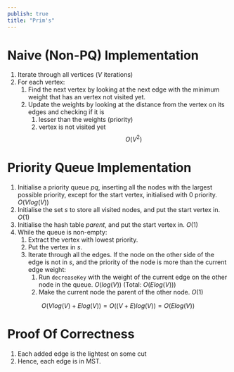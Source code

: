 ```yaml
---
publish: true
title: "Prim's"
---
```

# Naive (Non-PQ) Implementation
1. Iterate through all vertices ($V$ iterations)
2. For each vertex:
	1. Find the next vertex by looking at the next edge with the minimum weight that has an vertex not visited yet.
	2. Update the weights by looking at the distance from the vertex on its edges and checking if it is
		1. lesser than the weights (priority)
		2. vertex is not visited yet
$$ O(V^2)$$
# Priority Queue Implementation
1. Initialise a priority queue $pq$, inserting all the nodes with the largest possible priority, except for the start vertex, initialised with $0$ priority. $O(Vlog(V))$
2. Initialise the set $s$ to store all visited nodes, and put the start vertex in. $O(1)$
3. Initialise the hash table $parent$, and put the start vertex in. $O(1)$
4. While the queue is non-empty: 
	1. Extract the vertex with lowest priority.
	2. Put the vertex in $s$.
	3. Iterate through all the edges. 
	   If the node on the other side of the edge is not in $s$, and the priority of the node is more than the current edge weight:
		1. Run ``decreaseKey`` with the weight of the current edge on the other node in the queue. $O(log(V))$ (Total: $O(Elog(V))$)
		2. Make the current node the parent of the other node. $O(1)$

$$
O(Vlog(V) + Elog(V)) =  O((V + E)log(V)) = O(Elog(V))
$$
# Proof Of Correctness
1. Each added edge is the lightest on some cut
2. Hence, each edge is in MST.
